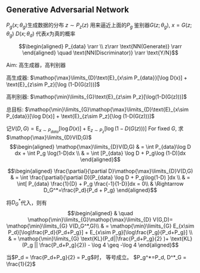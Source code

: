 ## Generative Adversarial Network

$P_g(x;\theta_g)$生成数据的分布
$z\sim P_z(z)$  用来逼近上面的$P_g$
鉴别器$G(z;\theta_g)$, $x = G(z;\theta_g)$
$D(x;\theta_d)$ 代表$x$为真的概率

$$\begin{aligned}
P_{data} \rarr \\
z\rarr \text{NN(Generate)} \rarr
\end{aligned} \quad \text{NN(Discriminator)} \rarr \text{Y/N}$$

Aim: 高生成器，高判别器


高生成器:
$\mathop{\max}\limits_{D}\text{E}_{x\sim P_{data}}[\log D(x)] + \text{E}_{z\sim P_z}[\log (1-D(G(z)))]$

高判别器:
$\mathop{\min}\limits_{G}\text{E}_{z\sim P_z}[\log(1-D(G(z)))]$

总目标:
$\mathop{\min}\limits_{G}\mathop{\max}\limits_{D}\text{E}_{x\sim P_{data}}[\log D(x)] + \text{E}_{z\sim P_z}[\log (1-D(G(z)))]$

记$V(D,G)=\text{E}_{x\sim P_{data}}[\log D(x)] + \text{E}_{z\sim P_z}[\log (1-D(G(z)))]$
For fixed $G$, 求$\mathop{\max}\limits_{D}V(D,G)$
$$\begin{aligned}
\mathop{\max}\limits_{D}V(D,G) & = \int P_{data}\log D dx + \int P_g \log(1-D)dx \\
& = \int [P_{data} \log D + P_g\log (1-D)]dx
\end{aligned}$$


$$\begin{aligned}
\frac{\partial}{\partial D}\mathop{\max}\limits_{D}V(D,G) & = \int \frac{\partial}{\partial D}[P_{data} \log D + P_g\log(1-D) ]dx   \\
& = \int[ P_{data} \frac{1}{D} + P_g \frac{-1}{1-D}]dx = 0\\
& \Rightarrow D_G^*=\frac{P_d}{P_d + P_g}
\end{aligned}$$


将$D_G^*$代入，则有
$$\begin{aligned}
& \quad \mathop{\min}\limits_{G}\mathop{\max}\limits_{D} V(G,D)= \mathop{\min}\limits_{G} V(D_G^*,G)\\
& = \mathop{\min}\limits_{G} E_{x\sim P_d}[\log\frac{P_d}{P_d+P_g}] + E_{x\sim P_g}[\log\frac{P_g}{P_d+P_g}] \\
& = \mathop{\min}\limits_{G} \text{KL}(P_d||\frac{P_d+P_g}{2} )+ \text{KL}(P_g || \frac{P_d+P_g}{2}) - \log 4 \geq -\log 4
\end{aligned}$$

当$P_d = \frac{P_d+P_g}{2} = P_g$时， 等号成立。
$P_g^*=P_d, D^*_G = \frac{1}{2}$